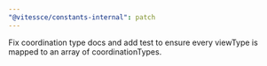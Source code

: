 ```yaml
---
"@vitessce/constants-internal": patch
---
```


Fix coordination type docs and add test to ensure every viewType is mapped to an array of coordinationTypes.

